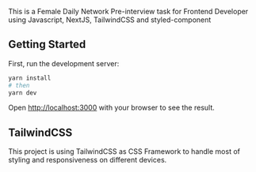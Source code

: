 This is a Female Daily Network Pre-interview task for Frontend Developer using Javascript, NextJS, TailwindCSS and styled-component

## Getting Started

First, run the development server:

```bash
yarn install
# then
yarn dev
```

Open [http://localhost:3000](http://localhost:3000) with your browser to see the result.

## TailwindCSS

This project is using TailwindCSS as CSS Framework to handle most of styling and responsiveness on different devices.
